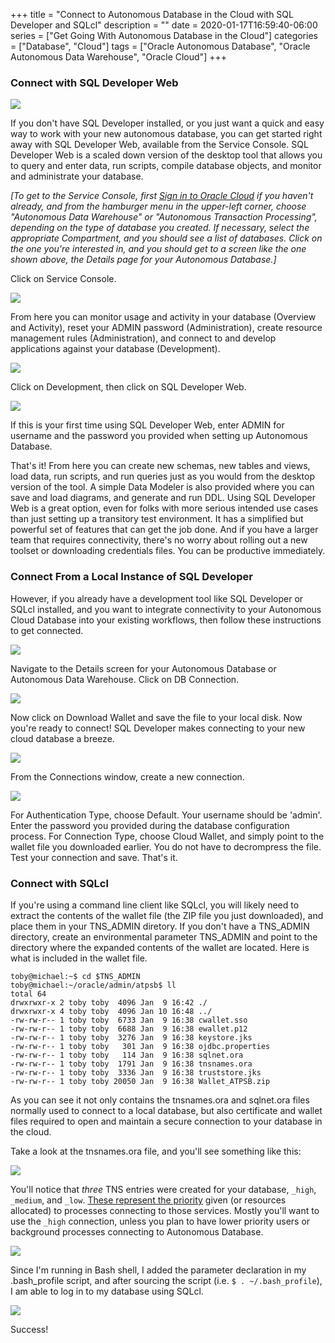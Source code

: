 +++ 
title = "Connect to Autonomous Database in the Cloud with SQL Developer and SQLcl"
description = ""
date = 2020-01-17T16:59:40-06:00
series = ["Get Going With Autonomous Database in the Cloud"]
categories = ["Database", "Cloud"]
tags = ["Oracle Autonomous Database", "Oracle Autonomous Data Warehouse", "Oracle Cloud"]
+++
### Connect with SQL Developer Web 
![](https://res.cloudinary.com/tobyblog/image/upload/v1579364810/img/Screenshot_from_2020-01-09_17.11.52.jpg)

If you don't have SQL Developer installed, or you just want a quick and easy way to work with your new autonomous database, you can get started right away with SQL Developer Web, available from the Service Console. SQL Developer Web is a scaled down version of the desktop tool that allows you to query and enter data, run scripts, compile database objects, and monitor and administrate your database.

*[To get to the Service Console, first [Sign in to Oracle Cloud](https://www.oracle.com/cloud/sign-in.html) if you haven't already, and from the hamburger menu in the upper-left corner, choose "Autonomous Data Warehouse" or "Autonomous Transaction Processing", depending on the type of database you created. If necessary, select the appropriate Compartment, and you should see a list of databases. Click on the one you're interested in, and you should get to a screen like the one shown above, the Details page for your Autonomous Database.]*

Click on Service Console.

![](https://res.cloudinary.com/tobyblog/image/upload/v1579303667/img/Screen_Shot_2020-01-17_at_5.27.37_PM.jpg)

From here you can monitor usage and activity in your database (Overview and Activity), reset your ADMIN password (Administration), create resource management rules (Administration), and connect to and develop applications against your database (Development).

![](https://res.cloudinary.com/tobyblog/image/upload/v1579365886/img/Screen_Shot_2020-01-18_at_10.44.34_AM.jpg)

Click on Development, then click on SQL Developer Web.

![](https://res.cloudinary.com/tobyblog/image/upload/v1579365998/img/Screen_Shot_2020-01-18_at_10.46.30_AM.jpg)

If this is your first time using SQL Developer Web, enter ADMIN for username and the password you provided when setting up Autonomous Database.

That's it! From here you can create new schemas, new tables and views, load data, run scripts, and run queries just as you would from the desktop version of the tool. A simple Data Modeler is also provided where you can save and load diagrams, and generate and run DDL. Using SQL Developer Web is a great option, even for folks with more serious intended use cases than just setting up a transitory test environment. It has a simplified but powerful set of features that can get the job done. And if you have a larger team that requires connectivity, there's no worry about rolling out a new toolset or downloading credentials files. You can be productive immediately.

### Connect From a Local Instance of SQL Developer

However, if you already have a development tool like SQL Developer or SQLcl installed, and you want to integrate connectivity to your Autonomous Cloud Database into your existing workflows, then follow these instructions to get connected.

![](https://res.cloudinary.com/tobyblog/image/upload/v1579367350/img/dbconnect.jpg)

Navigate to the Details screen for your Autonomous Database or Autonomous Data Warehouse. Click on DB Connection.

![](https://res.cloudinary.com/tobyblog/image/upload/v1579367467/img/Screenshot_from_2020-01-09_16.23.01.jpg)

Now click on Download Wallet and save the file to your local disk. Now you're ready to connect! SQL Developer makes connecting to your new cloud database a breeze.

![](https://res.cloudinary.com/tobyblog/image/upload/v1578694991/img/Screenshot_from_2020-01-10_16.20.49.jpg)

From the Connections window, create a new connection.

![](https://res.cloudinary.com/tobyblog/image/upload/v1578695134/img/Screenshot_from_2020-01-10_16.25.12.jpg)

For Authentication Type, choose Default. Your username should be 'admin'. Enter the password you provided during the database configuration process. For Connection Type, choose Cloud Wallet, and simply point to the wallet file you downloaded earlier. You do not have to decrompress the file. Test your connection and save. That's it.

### Connect with SQLcl

If you're using a command line client like SQLcl, you will likely need to extract the contents of the wallet file (the ZIP file you just downloaded), and place them in your TNS_ADMIN diretory. If you don't have a TNS_ADMIN directory, create an environmental parameter TNS_ADMIN and point to the directory where the expanded contents of the wallet are located. Here is what is included in the wallet file.

```
toby@michael:~$ cd $TNS_ADMIN
toby@michael:~/oracle/admin/atpsb$ ll
total 64
drwxrwxr-x 2 toby toby  4096 Jan  9 16:42 ./
drwxrwxr-x 4 toby toby  4096 Jan 10 16:48 ../
-rw-rw-r-- 1 toby toby  6733 Jan  9 16:38 cwallet.sso
-rw-rw-r-- 1 toby toby  6688 Jan  9 16:38 ewallet.p12
-rw-rw-r-- 1 toby toby  3276 Jan  9 16:38 keystore.jks
-rw-rw-r-- 1 toby toby   301 Jan  9 16:38 ojdbc.properties
-rw-rw-r-- 1 toby toby   114 Jan  9 16:38 sqlnet.ora
-rw-rw-r-- 1 toby toby  1791 Jan  9 16:38 tnsnames.ora
-rw-rw-r-- 1 toby toby  3336 Jan  9 16:38 truststore.jks
-rw-rw-r-- 1 toby toby 20050 Jan  9 16:38 Wallet_ATPSB.zip
```

As you can see it not only contains the tnsnames.ora and sqlnet.ora files normally used to connect to a local database, but also certificate and wallet files required to open and maintain a secure connection to your database in the cloud.

Take a look at the tnsnames.ora file, and you'll see something like this:

![](https://res.cloudinary.com/tobyblog/image/upload/v1579367810/img/Screen_Shot_2020-01-18_at_11.16.39_AM.jpg)

You'll notice that *three* TNS entries were created for your database, `_high`, `_medium`, and `_low`. [These represent the priority](https://docs.oracle.com/en/cloud/paas/autonomous-data-warehouse-cloud/user/connect-predefined.html#GUID-9747539B-FD46-44F1-8FF8-F5AC650F15BE) given (or resources allocated) to processes connecting to those services. Mostly you'll want to use the `_high` connection, unless you plan to have lower priority users or background processes connecting to Autonomous Database.

![](https://res.cloudinary.com/tobyblog/image/upload/v1578695737/img/Screenshot_from_2020-01-10_16.33.11.jpg)

Since I'm running in Bash shell, I added the parameter declaration in my .bash_profile script, and after sourcing the script (i.e. `$ . ~/.bash_profile`), I am able to log in to my database using SQLcl.

![](https://res.cloudinary.com/tobyblog/image/upload/v1578696605/img/Screenshot_from_2020-01-10_16.49.36.jpg)

Success!
